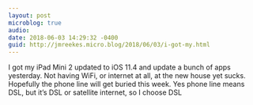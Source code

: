 ```yaml
---
layout: post
microblog: true
audio: 
date: 2018-06-03 14:29:32 -0400
guid: http://jmreekes.micro.blog/2018/06/03/i-got-my.html
---
```

I got my iPad Mini 2 updated to iOS 11.4 and update a bunch of apps yesterday. Not having WiFi, or internet at all, at the new house yet sucks. Hopefully the phone line will get buried this week. Yes phone line means DSL, but it’s DSL or satellite internet, so I choose DSL
